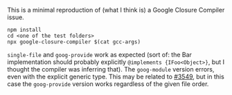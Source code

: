 This is a minimal reproduction of (what I think is) a Google Closure Compiler issue.

```
npm install
cd <one of the test folders>
npx google-closure-compiler $(cat gcc-args)
```

`single-file` and `goog-provide` work as expected (sort of: the Bar implementation
should probably explicitly `@implements {IFoo<Object>}`, but I thought the compiler
was inferring that). The `goog-module` version errors, even with the explicit
generic type. This may be related to [#3549](https://github.com/google/closure-compiler/issues/3549), but in this
case the `goog-provide` version works regardless of the given file order.
